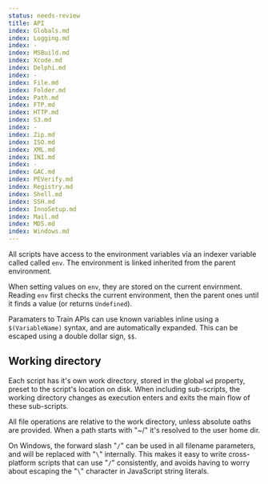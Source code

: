 ```yaml
---
status: needs-review
title: API
index: Globals.md
index: Logging.md
index: -
index: MSBuild.md
index: Xcode.md
index: Delphi.md
index: -
index: File.md
index: Folder.md
index: Path.md
index: FTP.md
index: HTTP.md
index: S3.md
index: -
index: Zip.md
index: ISO.md
index: XML.md
index: INI.md
index: -
index: GAC.md
index: PEVerify.md
index: Registry.md
index: Shell.md
index: SSH.md
index: InnoSetup.md
index: Mail.md
index: MD5.md
index: Windows.md
---
```


All scripts have access to the environment variables via an indexer variable called called `env`. The environment is linked inherited from the parent environment.

When setting values on `env`, they are stored on the current envirnment. Reading `env` first checks the current environment, then the parent ones until it finds a value (or returns `Undefined`).

Paramaters to Train APIs can use known variables inline using a `$(VariableName)` syntax, and are automatically expanded. This can be escaped using a double dollar sign, `$$`.

## Working directory

Each script has it's own work directory, stored in the global `wd` property, preset to the script's location on disk. When including sub-scripts, the working directory changes as execution enters and exits the main flow of these sub-scripts.

All file operations are relative to the work directory, unless absolute oaths are provided. When a path starts with "~/" it's resolved to the user home dir.

On Windows, the forward slash "`/`" can be used in all filename parameters, and will be replaced with "`\`" internally. This makes it easy to write cross-platform scripts that can use "`/`" consistently, and avoids having to worry about escaping the "`\`" character in JavaScript string literals.

